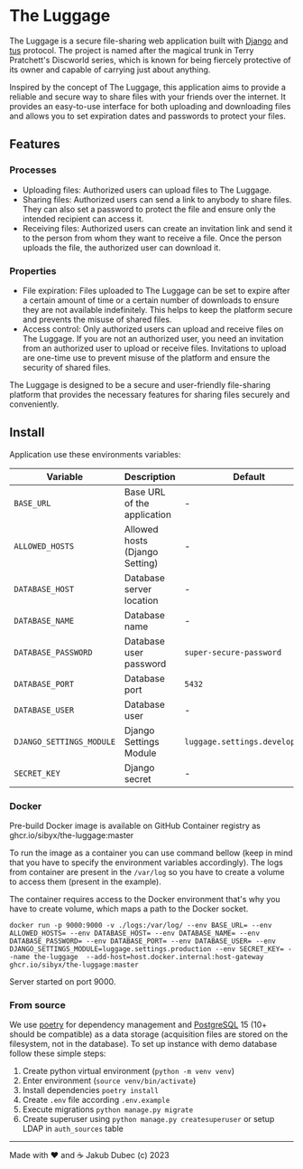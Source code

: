 # The Luggage

The Luggage is a secure file-sharing web application built with [Django](https://www.djangoproject.com/) and
[tus](https://tus.io/) protocol. The project is named after the magical trunk in Terry Pratchett's Discworld series,
which is known for being fiercely protective of its owner and capable of carrying just about anything.

Inspired by the concept of The Luggage, this application aims to provide a reliable and secure way to share files with
your friends over the internet. It provides an easy-to-use interface for both uploading and downloading files and
allows you to set expiration dates and passwords to protect your files.

## Features

### Processes

- Uploading files: Authorized users can upload files to The Luggage.
- Sharing files: Authorized users can send a link to anybody to share files. They can also set a password to protect
the file and ensure only the intended recipient can access it.
- Receiving files: Authorized users can create an invitation link and send it to the person from whom they want to
receive a file. Once the person uploads the file, the authorized user can download it.

### Properties

- File expiration: Files uploaded to The Luggage can be set to expire after a certain amount of time or a certain number
of downloads to ensure they are not available indefinitely. This helps to keep the platform secure and prevents the
misuse of shared files.
- Access control: Only authorized users can upload and receive files on The Luggage. If you are not an authorized user,
you need an invitation from an authorized user to upload or receive files. Invitations to upload are one-time use to
prevent misuse of the platform and ensure the security of shared files.

The Luggage is designed to be a secure and user-friendly file-sharing platform that provides the necessary features
for sharing files securely and conveniently.

## Install

Application use these environments variables:

| Variable                 | Description                    | Default                        | Example                       |
|--------------------------|--------------------------------|--------------------------------|-------------------------------|
| `BASE_URL`               | Base URL of the application    | -                              | `https://luggage.example.com` |
| `ALLOWED_HOSTS`          | Allowed hosts (Django Setting) | -                              | `luggage.example.com`         |
| `DATABASE_HOST`          | Database server location       | -                              | `docker.for.mac.localhost`    |
| `DATABASE_NAME`          | Database name                  | -                              | `tester`                      |
| `DATABASE_PASSWORD`      | Database user password         | `super-secure-password`        |                               |
| `DATABASE_PORT`          | Database port                  | `5432`                         | `5432`                        |
| `DATABASE_USER`          | Database user                  | -                              | `luggage`                     |
| `DJANGO_SETTINGS_MODULE` | Django Settings Module         | `luggage.settings.development` | `luggage.settings.production` |
| `SECRET_KEY`             | Django secret                  | -                              | `ghp_asdqwjdsncvsdv`          |

### Docker

Pre-build Docker image is available on GitHub Container registry as ghcr.io/sibyx/the-luggage:master

To run the image as a container you can use command bellow (keep in mind that you have to specify the environment
variables accordingly). The logs from container are present in the `/var/log` so you have to create a volume to access
them (present in the example).

The container requires access to the Docker environment that's why you have to create volume, which maps a path to the
Docker socket.

```shell
docker run -p 9000:9000 -v ./logs:/var/log/ --env BASE_URL= --env ALLOWED_HOSTS= --env DATABASE_HOST= --env DATABASE_NAME= --env DATABASE_PASSWORD= --env DATABASE_PORT= --env DATABASE_USER= --env DJANGO_SETTINGS_MODULE=luggage.settings.production --env SECRET_KEY= --name the-luggage  --add-host=host.docker.internal:host-gateway ghcr.io/sibyx/the-luggage:master
```

Server started on port 9000.

### From source

We use [poetry](https://python-poetry.org/) for dependency management and [PostgreSQL](https://www.postgresql.org/) 15
(10+ should be compatible) as a data storage (acquisition files are stored on the filesystem, not in the database).
To set up instance with demo database follow these simple steps:

1. Create python virtual environment (`python -m venv venv`)
2. Enter environment (`source venv/bin/activate`)
3. Install dependencies `poetry install`
4. Create `.env` file according `.env.example`
5. Execute migrations `python manage.py migrate`
6. Create superuser using `python manage.py createsuperuser` or setup LDAP in `auth_sources` table

---
Made with ❤️ and ☕️ Jakub Dubec (c) 2023
